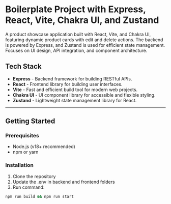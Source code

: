 # Boilerplate Project with Express, React, Vite, Chakra UI, and Zustand

A product showcase application built with React, Vite, and Chakra UI, featuring dynamic product cards with edit and delete actions. The backend is powered by Express, and Zustand is used for efficient state management. Focuses on UI design, API integration, and component architecture.

## Tech Stack

- **Express** - Backend framework for building RESTful APIs.
- **React** - Frontend library for building user interfaces.
- **Vite** - Fast and efficient build tool for modern web projects.
- **Chakra UI** - UI component library for accessible and flexible styling.
- **Zustand** - Lightweight state management library for React.

---

## Getting Started

### Prerequisites

- Node.js (v18+ recommended)
- npm or yarn

### Installation

1. Clone the repository
2. Update the .env in backend and frontend folders
3. Run command:
```bash
npm run build && npm run start
```
